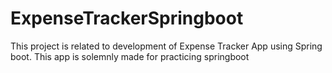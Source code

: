# ExpenseTrackerSpringboot
This project is related to development of Expense Tracker App using Spring boot. This app is solemnly made for practicing springboot
